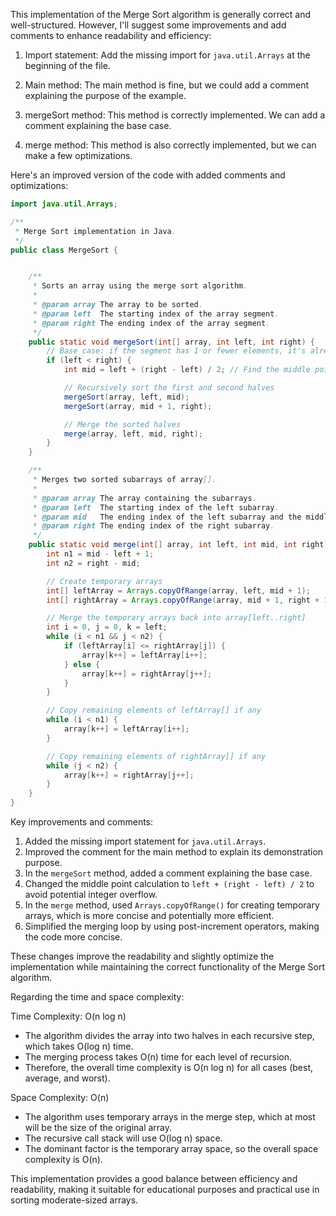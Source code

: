 This implementation of the Merge Sort algorithm is generally correct and well-structured. However, I'll suggest some improvements and add comments to enhance readability and efficiency:

1. Import statement: Add the missing import for `java.util.Arrays` at the beginning of the file.

2. Main method: The main method is fine, but we could add a comment explaining the purpose of the example.

3. mergeSort method: This method is correctly implemented. We can add a comment explaining the base case.

4. merge method: This method is also correctly implemented, but we can make a few optimizations.

Here's an improved version of the code with added comments and optimizations:

```java
import java.util.Arrays;

/**
 * Merge Sort implementation in Java.
 */
public class MergeSort {


    /**
     * Sorts an array using the merge sort algorithm.
     *
     * @param array The array to be sorted.
     * @param left  The starting index of the array segment.
     * @param right The ending index of the array segment.
     */
    public static void mergeSort(int[] array, int left, int right) {
        // Base case: if the segment has 1 or fewer elements, it's already sorted
        if (left < right) {
            int mid = left + (right - left) / 2; // Find the middle point (avoids integer overflow)

            // Recursively sort the first and second halves
            mergeSort(array, left, mid);
            mergeSort(array, mid + 1, right);

            // Merge the sorted halves
            merge(array, left, mid, right);
        }
    }

    /**
     * Merges two sorted subarrays of array[].
     *
     * @param array The array containing the subarrays.
     * @param left  The starting index of the left subarray.
     * @param mid   The ending index of the left subarray and the middle point.
     * @param right The ending index of the right subarray.
     */
    public static void merge(int[] array, int left, int mid, int right) {
        int n1 = mid - left + 1;
        int n2 = right - mid;

        // Create temporary arrays
        int[] leftArray = Arrays.copyOfRange(array, left, mid + 1);
        int[] rightArray = Arrays.copyOfRange(array, mid + 1, right + 1);

        // Merge the temporary arrays back into array[left..right]
        int i = 0, j = 0, k = left;
        while (i < n1 && j < n2) {
            if (leftArray[i] <= rightArray[j]) {
                array[k++] = leftArray[i++];
            } else {
                array[k++] = rightArray[j++];
            }
        }

        // Copy remaining elements of leftArray[] if any
        while (i < n1) {
            array[k++] = leftArray[i++];
        }

        // Copy remaining elements of rightArray[] if any
        while (j < n2) {
            array[k++] = rightArray[j++];
        }
    }
}
```

Key improvements and comments:

1. Added the missing import statement for `java.util.Arrays`.
2. Improved the comment for the main method to explain its demonstration purpose.
3. In the `mergeSort` method, added a comment explaining the base case.
4. Changed the middle point calculation to `left + (right - left) / 2` to avoid potential integer overflow.
5. In the `merge` method, used `Arrays.copyOfRange()` for creating temporary arrays, which is more concise and potentially more efficient.
6. Simplified the merging loop by using post-increment operators, making the code more concise.

These changes improve the readability and slightly optimize the implementation while maintaining the correct functionality of the Merge Sort algorithm.

Regarding the time and space complexity:

Time Complexity: O(n log n)
- The algorithm divides the array into two halves in each recursive step, which takes O(log n) time.
- The merging process takes O(n) time for each level of recursion.
- Therefore, the overall time complexity is O(n log n) for all cases (best, average, and worst).

Space Complexity: O(n)
- The algorithm uses temporary arrays in the merge step, which at most will be the size of the original array.
- The recursive call stack will use O(log n) space.
- The dominant factor is the temporary array space, so the overall space complexity is O(n).

This implementation provides a good balance between efficiency and readability, making it suitable for educational purposes and practical use in sorting moderate-sized arrays.